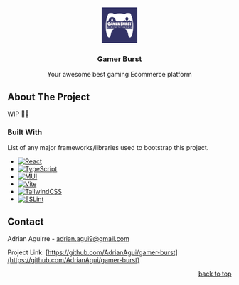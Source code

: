 <!-- PROJECT LOGO -->

<a name="readme-top"></a>
<br />

<div align="center">
  <a href="https://github.com/AdrianAgui/gamer-burst">
    <img src="src/assets/logo.svg" alt="logo" width="80" height="80">
  </a>

  <h3 align="center">Gamer Burst</h3>

  <p align="center">
    Your awesome best gaming Ecommerce platform
  </p>
</div>

<!-- ABOUT THE PROJECT -->

## About The Project

WIP 🔨👷

### Built With

List of any major frameworks/libraries used to bootstrap this project.

- [![React][react.js]][react-url]
- [![TypeScript][typescript]][typescript-url]
- [![MUI][mui]][mui-url]
- [![Vite][vite]][vite-url]
- [![TailwindCSS][tailwind]][tailwind-url]
- [![ESLint][eslint]][eslint-url]

<!-- CONTACT -->

## Contact

Adrian Aguirre - adrian.agui9@gmail.com

Project Link: [https://github.com/AdrianAgui/gamer-burst](https://github.com/AdrianAgui/gamer-burst)

<p align="right"><a href="#readme-top">back to top</a></p>

<!-- MARKDOWN LINKS & IMAGES -->

[react.js]: https://img.shields.io/badge/React-20232A?style=for-the-badge&logo=react&logoColor=61DAFB
[react-url]: https://reactjs.org/
[typescript]: https://img.shields.io/badge/typescript-%23007ACC.svg?style=for-the-badge&logo=typescript&logoColor=white
[typescript-url]: https://www.typescriptlang.org/
[mui]: https://img.shields.io/badge/MUI-%230081CB.svg?style=for-the-badge&logo=mui&logoColor=white
[mui-url]: https://mui.com/
[vite]: https://img.shields.io/badge/vite-%23646CFF.svg?style=for-the-badge&logo=vite&logoColor=white
[vite-url]: https://vitejs.dev/
[tailwind]: https://img.shields.io/badge/tailwindcss-%2338B2AC.svg?style=for-the-badge&logo=tailwind-css&logoColor=white
[tailwind-url]: https://tailwindcss.com/
[eslint]: https://img.shields.io/badge/ESLint-4B3263?style=for-the-badge&logo=eslint&logoColor=white
[eslint-url]: https://eslint.org/
